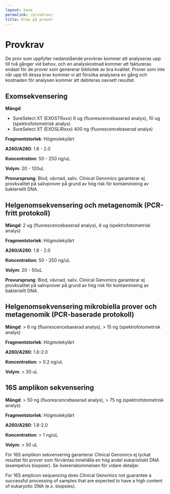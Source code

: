 ```yaml
---
layout: base
permalink: /provkrav/
title: Krav på prover
---
```


# Provkrav
De prov som uppfyller nedanstående provkrav kommer att analyseras upp till två gånger vid behov, och en analyskostnad kommer att faktureras endast för de prover som genererar bibliotek av bra kvalitet. Prover som inte når upp till dessa krav kommer vi att försöka analysera en gång och kostnaden för analysen kommer att debiteras oavsett resultat.

## Exomsekvensering
**Mängd**:

- SureSelect XT (EXOSTRxxx) 6 ug (fluorescencebaserad analys), 10 ug (spektrofotometrisk analys)
- SureSelect XT (EXOSLIRxxx) 400 ng (fluorescencebaserad analys)

**Fragmentstorlek**: Högmolekylärt

**A260/A280**: 1.8 - 2.0

**Koncentration**: 50 - 250 ng/uL

**Volym**: 20 - 120uL

**Provursprung**: Blod, vävnad, saliv. Clinical Genomics garanterar ej provkvalitet på salivprover på grund av hög risk för kontaminieing av bakteriellt DNA.

## Helgenomsekvensering och metagenomik (PCR-fritt protokoll)
**Mängd**: 2 ug (fluorescencebaserad analys), 4 ug (spektrofotometrisk analys)

**Fragmentstorlek**: Högmolekylärt

**A260/A280**: 1.8 - 2.0

**Koncentration**: 50 - 250 ng/uL

**Volym**: 20 - 50uL

**Provursprung**: Blod, vävnad, saliv. Clinical Genomics garanterar ej provkvalitet på salivprover på grund av hög risk för kontaminieing av bakteriellt DNA. 

## Helgenomsekvensering mikrobiella prover och metagenomik (PCR-baserade protokoll)
**Mängd**: > 6 ng  (fluorescencebaserad analys), > 15 ng (spektrofotometrisk analys)

**Fragmentstorlek**: Högmolekylärt

**A260/A280**: 1.8-2.0

**Koncentration**: > 0.2 ng/uL

**Volym**: > 30 uL

## 16S amplikon sekvensering
**Mängd**: > 50 ng  (fluorescencebaserad analys), > 75 ng (spektrofotometrisk analys) 

**Fragmentstorlek**: Högmolekylärt

**A260/A280**: 1.8-2.0

**Koncentration**: > 1 ng/uL

**Volym**: > 50 uL

För 16S amplikon sekvensering garanterar Clinical Genomics ej lyckat resultat för prover som förväntas innehålla en hög andel eukariotiskt DNA (exempelvis biopsier). Se överenskommelsen för vidare detaljer.

For 16S amplicon sequencing does Clinical Genomics not guarantee a successful processing of samples that are expected to have a high content of eukaryotic DNA (e.x. biopsies).

